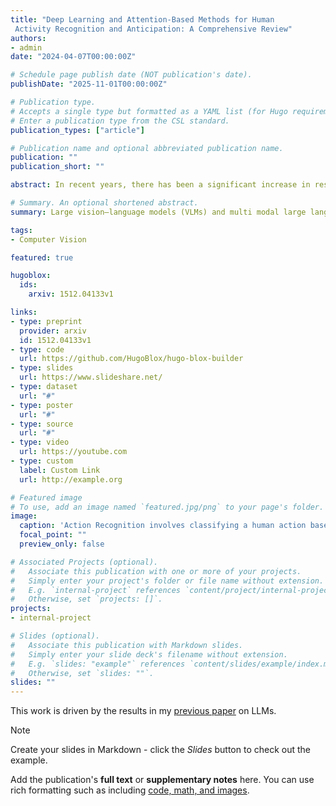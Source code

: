 ```yaml
---
title: "Deep Learning and Attention-Based Methods for Human
 Activity Recognition and Anticipation: A Comprehensive Review"
authors:
- admin
date: "2024-04-07T00:00:00Z"

# Schedule page publish date (NOT publication's date).
publishDate: "2025-11-01T00:00:00Z"

# Publication type.
# Accepts a single type but formatted as a YAML list (for Hugo requirements).
# Enter a publication type from the CSL standard.
publication_types: ["article"]

# Publication name and optional abbreviated publication name.
publication: ""
publication_short: ""

abstract: In recent years, there has been a significant increase in research focused on Human Activity Analysis (HAA). This field has progressed from basic activity recognition tasks to addressing more challenging ones, such as predicting future human actions based on partially observed videos and even predicting actions before they happen. The evolution of HAA has been driven by recent advancements in attention-based models like Transformers, along with a wide range of applications from security surveillance to advanced monitoring systems, behaviour analysis, and more. A comprehensive review of HAA literature from 2017 to 2025, with a novel taxonomy emphasising activity recognition, prediction, and anticipation, is presented. We critically review and examine recognition methods from trimmed and untrimmed videos, context-aware and trajectory-based prediction, and short-term and long-term anticipation. Through a comprehensive analysis, we review and evaluate key aspects of this domain, including attention-based contextual comprehension, temporal dynamics modelling, and multi-model fusion methods. Furthermore, we critically examine and assess the public datasets utilised in driving this research forward, pinpointing limitations and primary challenges within this domain. Finally, the paper provides a summary of recent developments in HAA and suggests future directions, with the hope that it will serve as a valuable reference for researchers in the field.

# Summary. An optional shortened abstract.
summary: Large vision–language models (VLMs) and multi modal large language models (LLMs) represent a paradigm shift. VLMs ground video un derstanding in natural language, enabling open-vocabulary recognition and anticipation. LLMs introduce a reasoning layer that can integrate temporal dynamics with symbolic and contextual knowledge, providing explainability and generalisation. Their synergy with world models holds promise for holistic video understanding across perception, reasoning, and prediction.

tags:
- Computer Vision

featured: true

hugoblox:
  ids:
    arxiv: 1512.04133v1

links:
- type: preprint
  provider: arxiv
  id: 1512.04133v1
- type: code
  url: https://github.com/HugoBlox/hugo-blox-builder
- type: slides
  url: https://www.slideshare.net/
- type: dataset
  url: "#"
- type: poster
  url: "#"
- type: source
  url: "#"
- type: video
  url: https://youtube.com
- type: custom
  label: Custom Link
  url: http://example.org

# Featured image
# To use, add an image named `featured.jpg/png` to your page's folder. 
image:
  caption: 'Action Recognition involves classifying a human action based on its full execution. Action Prediction, often referred to as early action recognition, aims to forecast an action that is currently in progress from only partial observations. Action Anticipation is the task of predicting an action before it has even begun.'
  focal_point: ""
  preview_only: false

# Associated Projects (optional).
#   Associate this publication with one or more of your projects.
#   Simply enter your project's folder or file name without extension.
#   E.g. `internal-project` references `content/project/internal-project/index.md`.
#   Otherwise, set `projects: []`.
projects:
- internal-project

# Slides (optional).
#   Associate this publication with Markdown slides.
#   Simply enter your slide deck's filename without extension.
#   E.g. `slides: "example"` references `content/slides/example/index.md`.
#   Otherwise, set `slides: ""`.
slides: ""
---
```


This work is driven by the results in my [previous paper](/publications/conference-paper/) on LLMs.

> [!NOTE]
> Create your slides in Markdown - click the *Slides* button to check out the example.

Add the publication's **full text** or **supplementary notes** here. You can use rich formatting such as including [code, math, and images](https://docs.hugoblox.com/content/writing-markdown-latex/).
